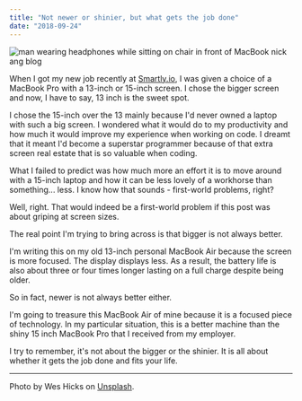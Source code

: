 ```yaml
---
title: "Not newer or shinier, but what gets the job done"
date: "2018-09-24"
---
```


![man wearing headphones while sitting on chair in front of MacBook nick ang blog](images/wes-hicks-480398-unsplash.jpg)

When I got my new job recently at [Smartly.io](https://smartly.io), I was given a choice of a MacBook Pro with a 13-inch or 15-inch screen. I chose the bigger screen and now, I have to say, 13 inch is the sweet spot.

I chose the 15-inch over the 13 mainly because I'd never owned a laptop with such a big screen. I wondered what it would do to my productivity and how much it would improve my experience when working on code. I dreamt that it meant I'd become a superstar programmer because of that extra screen real estate that is so valuable when coding.

What I failed to predict was how much more an effort it is to move around with a 15-inch laptop and how it can be less lovely of a workhorse than something... less. I know how that sounds - first-world problems, right?

Well, right. That would indeed be a first-world problem if this post was about griping at screen sizes.

The real point I'm trying to bring across is that bigger is not always better.

I'm writing this on my old 13-inch personal MacBook Air because the screen is more focused. The display displays less. As a result, the battery life is also about three or four times longer lasting on a full charge despite being older.

So in fact, newer is not always better either.

I'm going to treasure this MacBook Air of mine because it is a focused piece of technology. In my particular situation, this is a better machine than the shiny 15 inch MacBook Pro that I received from my employer.

I try to remember, it's not about the bigger or the shinier. It is all about whether it gets the job done and fits your life.

* * *

Photo by Wes Hicks on [Unsplash](https://unsplash.com/photos/4-EeTnaC1S4).

